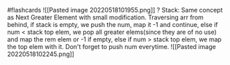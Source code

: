 #flashcards 
![[Pasted image 20220518101955.png]]
?
Stack: Same concept as Next Greater Element with small modification.
Traversing arr from behind, if stack is empty, we push the num, map it -1 and continue, else if num < stack top elem, we pop all greater elems(since they are of no use) and map the rem elem or -1 if empty, else if num > stack top elem, we map the top elem with it. Don't forget to push num everytime.
![[Pasted image 20220518102245.png]]

